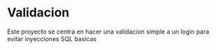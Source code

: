 # Validacion
Este proyecto se centra en hacer una validacion simple a un login para evitar inyecciones SQL basicas
